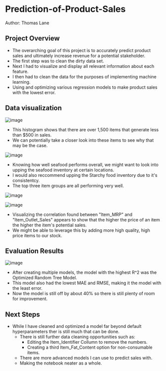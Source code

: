 # Prediction-of-Product-Sales
Author: Thomas Lane

## Project Overview

- The overarching goal of this project is to accurately predict product sales and ultimately increase revenue for a potential stakeholder.
-  The first step was to clean the dirty data set.
-  Next I had to visualize and display all relevant information about each feature.
-  I then had to clean the data for the purposes of implementing machine learning.
-  Using and optimizing various regression models to make product sales with the lowest error.

  

## Data visualization
![image](https://github.com/ThomasLane1820/Prediction-of-Product-Sales/assets/139289105/f5a2c2f9-36f1-4405-b1e4-e5dea92ddd81)
- This histogram shows that there are over 1,500 items that generate less than $500 in sales.
- We can potentially take a closer look into these items to see why that may be the case.





![image](https://github.com/ThomasLane1820/Prediction-of-Product-Sales/assets/139289105/d51e6016-8d6e-4d65-843f-00cba7bb85c7)
- Knowing how well seafood performs overall, we might want to look into upping the seafood inventory at certain locations.
- I would also reccommend upping the Starchy food inventory due to it's consistentcy.
- The top three item groups are all performing very well.



![image](https://github.com/ThomasLane1820/Prediction-of-Product-Sales/assets/139289105/1a1b0f20-56e0-470b-a53a-147ef23c55d9)

![image](https://github.com/ThomasLane1820/Prediction-of-Product-Sales/assets/139289105/e9b8c45d-c840-482d-9641-cf4aa44f552d)
- Visualizing the correlation found between "Item_MRP" and "Item_Outlet_Sales" appears to show that the higher the price of an item the higher the item's potential sales.
- We might be able to leverage this by adding more high quality, high price items to our stock.
  
## Evaluation Results
![image](https://github.com/ThomasLane1820/Prediction-of-Product-Sales/assets/139289105/336a7666-eb6a-48c5-843b-f3e5cbc7252b)
- After creating multiple models, the model with the highest R^2 was the Optimized Random Tree Model.
- This model also had the lowest MAE and RMSE, making it the model with the least error.
- Now the model is still off by about 40% so there is still plenty of room for improvement.
  
## Next Steps
- While I have cleaned and optimized a model far beyond default hyperparameters ther is still much that can be done.
  -  There is still further data cleaning opportunities such as:
      - Editing the Item_Identifier Collumn to remove the numbers.
      - Creating a third Item_Fat_Content option for non-consumable items.
  - There are more advanced models I can use to predict sales with.
  - Making the notebook neater as a whole.
